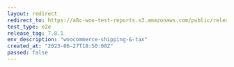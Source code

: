 ```yaml
---
layout: redirect
redirect_to: https://a8c-woo-test-reports.s3.amazonaws.com/public/release/7.8.1/woocommerce-shipping-&-tax/e2e/index.html
test_type: e2e
release_tag: 7.8.1
env_description: "woocommerce-shipping-&-tax"
created_at: "2023-06-27T18:50:08Z"
passed: false
---
```


